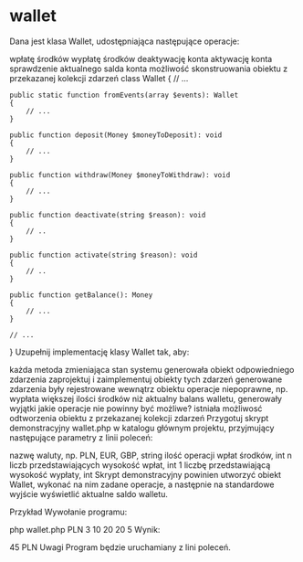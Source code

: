# wallet

Dana jest klasa Wallet, udostępniająca następujące operacje:

wpłatę środków
wypłatę środków
deaktywację konta
aktywację konta
sprawdzenie aktualnego salda konta
możliwość skonstruowania obiektu z przekazanej kolekcji zdarzeń
class Wallet
{
    // ...

    public static function fromEvents(array $events): Wallet
    {
        // ...
    }

    public function deposit(Money $moneyToDeposit): void
    {
        // ...
    }

    public function withdraw(Money $moneyToWithdraw): void
    {
        // ...
    }

    public function deactivate(string $reason): void
    {
        // ..
    }

    public function activate(string $reason): void
    {
        // ..
    }

    public function getBalance(): Money
    {
        // ...
    }
    
    // ...
}
Uzupełnij implementację klasy Wallet tak, aby:

każda metoda zmieniająca stan systemu generowała obiekt odpowiedniego zdarzenia
zaprojektuj i zaimplementuj obiekty tych zdarzeń
generowane zdarzenia były rejestrowane wewnątrz obiektu
operacje niepoprawne, np. wypłata większej ilości środków niż aktualny balans walletu, generowały wyjątki
jakie operacje nie powinny być możliwe?
istniała możliwosć odtworzenia obiektu z przekazanej kolekcji zdarzeń
Przygotuj skrypt demonstracyjny wallet.php w katalogu głównym projektu, przyjmujący następujące parametry z linii poleceń:

nazwę waluty, np. PLN, EUR, GBP, string
ilość operacji wpłat środków, int
n liczb przedstawiających wysokość wpłat, int
1 liczbę przedstawiającą wysokość wypłaty, int
Skrypt demonstracyjny powinien utworzyć obiekt Wallet, wykonać na nim zadane operacje, a następnie na standardowe wyjście wyświetlić aktualne saldo walletu.

Przykład
Wywołanie programu:

php wallet.php PLN 3 10 20 20 5
Wynik:

45 PLN
Uwagi
Program będzie uruchamiany z lini poleceń.
